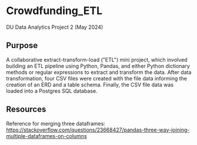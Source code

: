 # Crowdfunding_ETL
DU Data Analytics Project 2 (May 2024)

## Purpose
A collaborative extract-transform-load ("ETL") mini project, which involved building an ETL pipeline using Python, Pandas, and either Python dictionary methods or regular expressions to extract and transform the data. After data transformation, four CSV files were created with the file data informing the creation of an ERD and a table schema. Finally, the CSV file data was loaded into a Postgres SQL database.

## Resources

Reference for merging three dataframes:
https://stackoverflow.com/questions/23668427/pandas-three-way-joining-multiple-dataframes-on-columns
